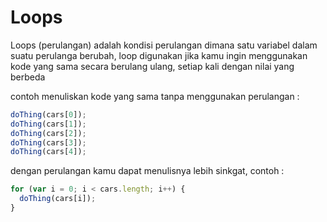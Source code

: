 # Loops

Loops (perulangan) adalah kondisi perulangan dimana satu variabel dalam suatu perulanga berubah, loop digunakan jika kamu ingin menggunakan kode yang sama secara berulang ulang, setiap kali dengan nilai yang berbeda

contoh menuliskan kode yang sama tanpa menggunakan perulangan :

```javascript
doThing(cars[0]);
doThing(cars[1]);
doThing(cars[2]);
doThing(cars[3]);
doThing(cars[4]);
```

dengan perulangan kamu dapat menulisnya lebih sinkgat, contoh :

```javascript
for (var i = 0; i < cars.length; i++) {
  doThing(cars[i]);
}
```
